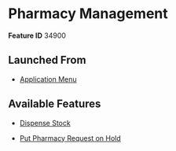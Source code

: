 # Pharmacy Management

**Feature ID** 34900

## Launched From

- [Application Menu](Application%20Menu.md)

## Available Features

- [Dispense Stock](Dispense%20Stock.md)

- [Put Pharmacy Request on Hold](Put%20Pharmacy%20Request%20on%20Hold.md)





































































